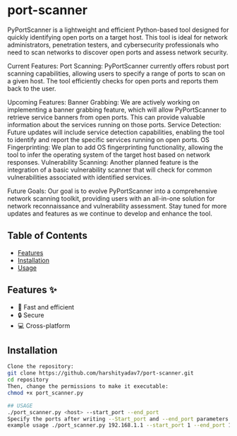 # port-scanner

PyPortScanner is a lightweight and efficient Python-based tool designed for quickly identifying open ports on a target host. This tool is ideal for network administrators, penetration testers, and cybersecurity professionals who need to scan networks to discover open ports and assess network security.


Current Features:
Port Scanning: PyPortScanner currently offers robust port scanning capabilities, allowing users to specify a range of ports to scan on a given host. The tool efficiently checks for open ports and reports them back to the user.

Upcoming Features:
Banner Grabbing: We are actively working on implementing a banner grabbing feature, which will allow PyPortScanner to retrieve service banners from open ports. This can provide valuable information about the services running on those ports.
Service Detection: Future updates will include service detection capabilities, enabling the tool to identify and report the specific services running on open ports.
OS Fingerprinting: We plan to add OS fingerprinting functionality, allowing the tool to infer the operating system of the target host based on network responses.
Vulnerability Scanning: Another planned feature is the integration of a basic vulnerability scanner that will check for common vulnerabilities associated with identified services.

Future Goals:
Our goal is to evolve PyPortScanner into a comprehensive network scanning toolkit, providing users with an all-in-one solution for network reconnaissance and vulnerability assessment. Stay tuned for more updates and features as we continue to develop and enhance the tool.


## Table of Contents

- [Features](#features-✨)
- [Installation](#installation)
- [Usage](#usage)



## Features ✨

- 🚀 Fast and efficient
- 🔒 Secure
- 💻 Cross-platform

## Installation 
```bash
Clone the repository:
git clone https://github.com/harshityadav7/port-scanner.git
cd repository
Then, change the permissions to make it executable:
chmod +x port_scanner.py

## USAGE
./port_scanner.py <host> --start_port --end_port
Specify the ports after writing --Start_port and --end_port parameters
example usage ./port_scanner.py 192.168.1.1 --start_port 1 --end_port 1000










